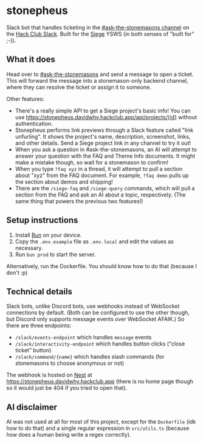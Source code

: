 # stonepheus

Slack bot that handles ticketing in the [#ask-the-stonemasons channel](https://hackclub.slack.com/archives/C09GSTH65B7) on the [Hack Club Slack](https://hackclub.com/slack). Built for the [Siege](https://siege.hackclub.com) YSWS (in both senses of "built for" ;-)).

## What it does

Head over to [#ask-the-stonemasons](https://hackclub.slack.com/archives/C09GSTH65B7) and send a message to open a ticket. This will forward the message into a stonemason-only backend channel, where they can resolve the ticket or assign it to someone.

Other features:

- There's a really simple API to get a Siege project's basic info! You can use https://stonepheus.davidwhy.hackclub.app/api/projects/{id} without authentication.
- Stonepheus performs link previews through a Slack feature called "link unfurling". It shows the project's name, description, screenshot, links, and other details. Send a Siege project link in any channel to try it out!
- When you ask a question in #ask-the-stonemasons, an AI will attempt to answer your question with the FAQ and Theme Info documents. It might make a mistake though, so wait for a stonemason to confirm!
- When you type `?faq xyz` in a thread, it will attempt to pull a section about "xyz" from the FAQ document. For example, `?faq demo` pulls up the section about demos and shipping!
- There are the `/siege-faq` and `/siege-query` commands, which will pull a section from the FAQ and ask an AI about a topic, respectively. (The same thing that powers the previous two features!)

## Setup instructions

1. Install [Bun](https://bun.com) on your device.
2. Copy the `.env.example` file as `.env.local` and edit the values as necessary.
3. Run `bun prod` to start the server.

Alternatively, run the Dockerfile. You should know how to do that (because I don't :p)

## Technical details

Slack bots, unlike Discord bots, use webhooks instead of WebSocket connections by default. (Both can be configured to use the other though, but Discord only supports message events over WebSocket AFAIK.) So there are three endpoints:

- `/slack/events-endpoint` which handles `message` events
- `/slack/interactivity-endpoint` which handles button clicks ("close ticket" button)
- `/slack/command/{name}` which handles slash commands (for stonemasons to choose anonymous or not)

The webhook is hosted on [Nest](https://hackclub.app) at https://stonepheus.davidwhy.hackclub.app (there is no home page though so it would just be 404 if you tried to open that).

## AI disclaimer

AI was not used at all for most of this project, except for the `Dockerfile` (idk how to do that) and a single regular expression in `src/utils.ts` (because how does a human being write a regex correctly).
